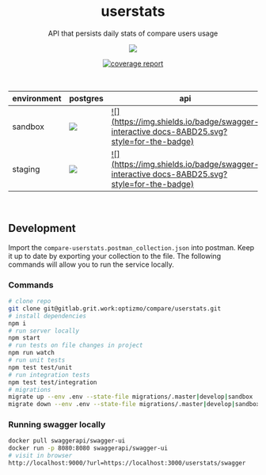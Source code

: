 <div align="center">

<h1>userstats</h1>
<p>API that persists daily stats of compare users usage</p>

<a href="https://gitlab.grit.work/optizmo/compare/userstats/commits/master"><img  src="https://gitlab.grit.work/optizmo/compare/userstats/badges/master/pipeline.svg" /></a>


<a href="https://gitlab.grit.work/optizmo/compare/userstats/commits/master"><img alt="coverage report" src="https://gitlab.grit.work/optizmo/compare/userstats/badges/master/coverage.svg" /></a>

<p>&nbsp;</p>

</div>


environment | postgres | api
--- | --- | ---
sandbox | [![](https://img.shields.io/badge/pgweb-url-36688E.svg?style=for-the-badge)](compare:VEakjffZXBFdp@compare-job.cvrjrkdqsiqf.us-west-2.rds.amazonaws.com:5432/compare) | [![](https://img.shields.io/badge/swagger-interactive docs-8ABD25.svg?style=for-the-badge)](http://petstore.swagger.io/?url=https://srv-compare.optizmo.grit.ninja/userstats/swagger)
staging | [![](https://img.shields.io/badge/pgweb-url-36688E.svg?style=for-the-badge)](compare:V35kgfFxX9Fdp@compare-job.cwvyfiiiv5fp.us-west-2.rds.amazonaws.com:5432/compare) | [![](https://img.shields.io/badge/swagger-interactive docs-8ABD25.svg?style=for-the-badge)](http://petstore.swagger.io/?url=https://srv-compare.optizmo.grit.run/userstats/swagger)

<p>&nbsp;</p>

## Development
Import the `compare-userstats.postman_collection.json` into postman. Keep it up to date by exporting your collection to the file.
The following commands will allow you to run the service locally.  

### Commands
```bash
# clone repo
git clone git@gitlab.grit.work:optizmo/compare/userstats.git
# install dependencies
npm i
# run server locally
npm start
# run tests on file changes in project
npm run watch
# run unit tests
npm test test/unit
# run integration tests
npm test test/integration
# migrations
migrate up --env .env --state-file migrations/.master|develop|sandbox
migrate down --env .env --state-file migrations/.master|develop|sandbox
```

### Running swagger locally

```bash
docker pull swaggerapi/swagger-ui
docker run -p 8080:8080 swaggerapi/swagger-ui
# visit in browser
http://localhost:9000/?url=https://localhost:3000/userstats/swagger
```
